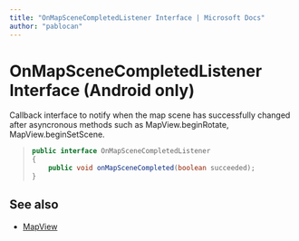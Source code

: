 ```yaml
---
title: "OnMapSceneCompletedListener Interface | Microsoft Docs"
author: "pablocan"
---
```


# OnMapSceneCompletedListener Interface (Android only)

Callback interface to notify when the map scene has successfully changed after asyncronous methods such as MapView.beginRotate, MapView.beginSetScene.

>```java
> public interface OnMapSceneCompletedListener
> {
>     public void onMapSceneCompleted(boolean succeeded);
> }
>```

## See also

* [MapView](../MapView-class.md)